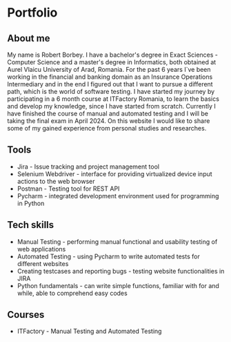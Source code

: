# Portfolio

## About me

My name is Robert Borbey. I have a bachelor's degree in Exact Sciences - Computer Science and a master's degree in Informatics, both obtained at Aurel Vlaicu University of Arad, Romania. For the past 6 years I`ve been working in the financial and banking domain as an Insurance Operations Intermediary and in the end I figured out that I want to pursue a different path, which is the world of software testing. I have started my journey by participating in a 6 month course at ITFactory Romania, to learn the basics and develop my knowledge, since I have started from scratch. Currently I have finished the course of manual and automated testing and I will be taking the final exam in April 2024. On this website I would like to share some of my gained experience from personal studies and researches.

## Tools
* Jira - Issue tracking and project management tool
* Selenium Webdriver - interface for providing virtualized device input actions to the web browser
* Postman - Testing tool for REST API
* Pycharm - integrated development environment used for programming in Python

## Tech skills
* Manual Testing - performing manual functional and usability testing of web applications
* Automated Testing - using Pycharm to write automated tests for different websites
* Creating testcases and reporting bugs - testing website functionalities in JIRA
* Python fundamentals - can write simple functions, familiar with for and while, able to comprehend easy codes

## Courses
* ITFactory - Manual Testing and Automated Testing
